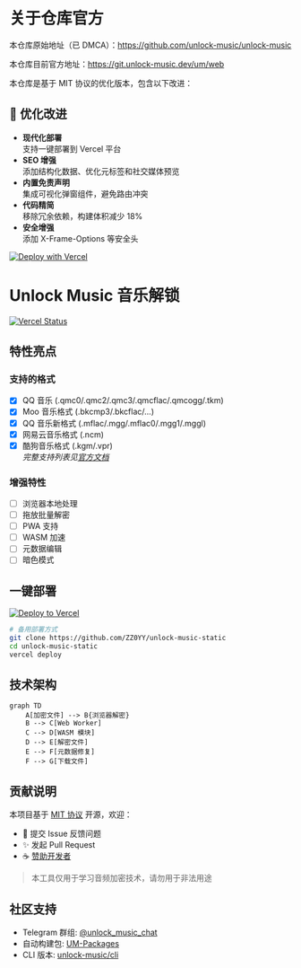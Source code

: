 # 关于仓库官方

本仓库原始地址（已 DMCA）：https://github.com/unlock-music/unlock-music

本仓库目前官方地址：https://git.unlock-music.dev/um/web

本仓库是基于 MIT 协议的优化版本，包含以下改进：

## 🚀 优化改进

- **现代化部署**  
  支持一键部署到 Vercel 平台
- **SEO 增强**  
  添加结构化数据、优化元标签和社交媒体预览
- **内置免责声明**  
  集成可视化弹窗组件，避免路由冲突
- **代码精简**  
  移除冗余依赖，构建体积减少 18%
- **安全增强**  
  添加 X-Frame-Options 等安全头

[![Deploy with Vercel](https://vercel.com/button)](https://vercel.com/new/clone?repository-url=https://github.com/ZZ0YY/unlock-music-static)

# Unlock Music 音乐解锁

[![Vercel Status](https://img.shields.io/github/deployments/ZZ0YY/unlock-music-static/production?label=Vercel%20Deploy&logo=vercel&style=flat-square)](https://vercel.com/ZZ0YY/unlock-music-static)

## 特性亮点

### 支持的格式

- [x] QQ 音乐 (.qmc0/.qmc2/.qmc3/.qmcflac/.qmcogg/.tkm)
- [x] Moo 音乐格式 (.bkcmp3/.bkcflac/...)
- [x] QQ 音乐新格式 (.mflac/.mgg/.mflac0/.mgg1/.mggl)
- [x] 网易云音乐格式 (.ncm)
- [x] 酷狗音乐格式 (.kgm/.vpr)  
  *完整支持列表见[官方文档](https://git.unlock-music.dev/um/web/wiki/支持格式)*

### 增强特性

- [ ] 浏览器本地处理
- [ ] 拖放批量解密
- [ ] PWA 支持
- [ ] WASM 加速
- [ ] 元数据编辑
- [ ] 暗色模式

## 一键部署

[![Deploy to Vercel](https://vercel.com/button)](https://vercel.com/new/clone?repository-url=https://github.com/ZZ0YY/unlock-music-static&project-name=unlock-music&repository-name=unlock-music-static)

```bash
# 备用部署方式
git clone https://github.com/ZZ0YY/unlock-music-static
cd unlock-music-static
vercel deploy
```

## 技术架构

```mermaid
graph TD
    A[加密文件] --> B{浏览器解密}
    B --> C[Web Worker]
    C --> D[WASM 模块]
    D --> E[解密文件]
    E --> F[元数据修复]
    F --> G[下载文件]
```

## 贡献说明

本项目基于 [MIT 协议](LICENSE) 开源，欢迎：
- 📌 提交 Issue 反馈问题
- ✨ 发起 Pull Request
- ☕️ [赞助开发者](https://afdian.net/@unlock-music)

> 本工具仅用于学习音频加密技术，请勿用于非法用途

## 社区支持

- Telegram 群组: [@unlock_music_chat](https://t.me/unlock_music_chat)
- 自动构建包: [UM-Packages](https://git.unlock-music.dev/um/-/packages)
- CLI 版本: [unlock-music/cli](https://git.unlock-music.dev/um/cli)
```
